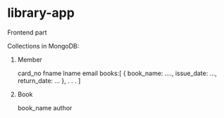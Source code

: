 # library-app
Frontend part

Collections in MongoDB:
1. Member

   card_no
   fname
   lname
   email
   books:[
       {
            book_name: ....,
            issue_date: ...,
            return_date: ...
       },
       .
       .
       .
   ]

2. Book

   book_name
   author